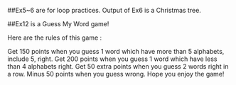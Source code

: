 
##Ex5~6 are for loop practices.
Output of Ex6 is a Christmas tree.


##Ex12 is a Guess My Word game!

Here are the rules of this game :

Get 150 points when you guess 1 word which have more than 5 alphabets, include 5, right.
Get 200 points when you guess 1 word which have less than 4 alphabets right.
Get 50 extra points when you guess 2 words right in a row.
Minus 50 points when you guess wrong.
Hope you enjoy the game!
